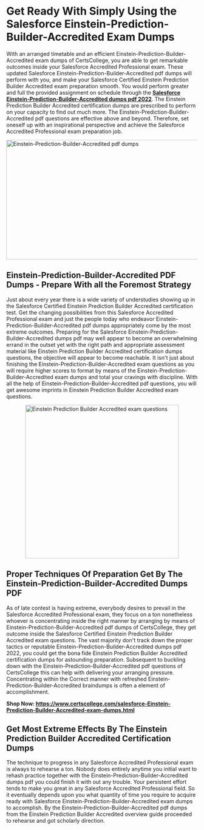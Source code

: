 <h1><strong>Get Ready With Simply Using the Salesforce Einstein-Prediction-Builder-Accredited Exam Dumps&nbsp;</strong></h1>
<p><span style="font-weight: 400;">With an arranged timetable and an efficient  Einstein-Prediction-Builder-Accredited exam dumps of CertsCollege, you are able to get remarkable outcomes inside your Salesforce Accredited Professional exam. These updated Salesforce Einstein-Prediction-Builder-Accredited pdf dumps will perform with you, and make your Salesforce Certified Einstein Prediction Builder Accredited exam preparation smooth. You would perform greater and full the provided assignment on schedule through the <strong><a href="https://www.certscollege.com/salesforce-Einstein-Prediction-Builder-Accredited-exam-dumps.html">Salesforce Einstein-Prediction-Builder-Accredited dumps pdf 2022</a></strong>. The Einstein Prediction Builder Accredited certification dumps are prescribed to perform on your capacity to find out much more. The  Einstein-Prediction-Builder-Accredited pdf questions are effective above and beyond. Therefore, set oneself up with an inspirational perspective and achieve the Salesforce Accredited Professional exam preparation job.&nbsp;</span></p>
<p><span style="font-weight: 400;"><img style="display: block; margin-left: auto; margin-right: auto;" src="https://i.ibb.co/CPDK3ps/Yellow-and-Blue-Initiative-Blog-Banner.png" alt="Einstein-Prediction-Builder-Accredited pdf dumps" width="559" height="315" /></span></p>
<h2><strong>Einstein-Prediction-Builder-Accredited PDF Dumps - Prepare With all the Foremost Strategy</strong></h2>
<p><span style="font-weight: 400;">Just about every year there is a wide variety of understudies showing up in the Salesforce Certified Einstein Prediction Builder Accredited certification test. Get the changing possibilities from this Salesforce Accredited Professional exam and just the people today who endeavor Einstein-Prediction-Builder-Accredited pdf dumps appropriately come by the most extreme outcomes. Preparing for the Salesforce Einstein-Prediction-Builder-Accredited dumps pdf may well appear to become an overwhelming errand in the outset yet with the right path and appropriate assessment material like Einstein Prediction Builder Accredited certification dumps questions, the objective will appear to become reachable. It isn't just about finishing the Einstein-Prediction-Builder-Accredited exam questions as you will require higher scores to format by means of the Einstein-Prediction-Builder-Accredited exam dumps and total your cravings with discipline. With all the help of Einstein-Prediction-Builder-Accredited pdf questions, you will get awesome imprints in Einstein Prediction Builder Accredited exam questions.</span></p>
<p><span style="font-weight: 400;"><a href="https://tinyurl.com/2p8z2yn5"><img style="display: block; margin-left: auto; margin-right: auto;" src="https://i.ibb.co/9tMrhdY/Teacher-Appreciation-Invitation.png" alt="Einstein Prediction Builder Accredited exam questions " width="404" height="404" /></a></span></p>
<h2><strong>Proper Techniques Of Preparation Get By The Einstein-Prediction-Builder-Accredited Dumps PDF</strong></h2>
<p><span style="font-weight: 400;">As of late contest is having extreme, everybody desires to prevail in the Salesforce Accredited Professional exam, they focus on a ton nonetheless whoever is concentrating inside the right manner by arranging by means of Einstein-Prediction-Builder-Accredited pdf dumps of CertsCollege, they get outcome inside the Salesforce Certified Einstein Prediction Builder Accredited exam questions. The vast majority don't track down the proper tactics or reputable Einstein-Prediction-Builder-Accredited dumps pdf 2022, you could get the bona fide Einstein Prediction Builder Accredited certification dumps for astounding preparation. Subsequent to buckling down with the  Einstein-Prediction-Builder-Accredited pdf questions of CertsCollege this can help with delivering your arranging pressure. Concentrating within the Correct manner with refreshed Einstein-Prediction-Builder-Accredited braindumps is often a element of accomplishment.</span></p>
<p><span style="font-weight: 400;"><strong>Shop Now: <a href="https://www.certscollege.com/salesforce-Einstein-Prediction-Builder-Accredited-exam-dumps.html">https://www.certscollege.com/salesforce-Einstein-Prediction-Builder-Accredited-exam-dumps.html</a></strong></span></p>
<h2><strong>Get Most Extreme Effects By The Einstein Prediction Builder Accredited Certification Dumps</strong></h2>
<p><span style="font-weight: 400;">The technique to progress in any Salesforce Accredited Professional exam is always to rehearse a ton. Nobody does entirely anytime you initial want to rehash practice together with the Einstein-Prediction-Builder-Accredited dumps pdf you could finish it with out any trouble. Your persistent effort tends to make you great in any Salesforce Accredited Professional field. So it eventually depends upon you what quantity of time you require to acquire ready with Salesforce Einstein-Prediction-Builder-Accredited exam dumps to accomplish. By the Einstein-Prediction-Builder-Accredited pdf dumps from the Einstein Prediction Builder Accredited overview guide proceeded to rehearse and got scholarly direction.</span></p>
